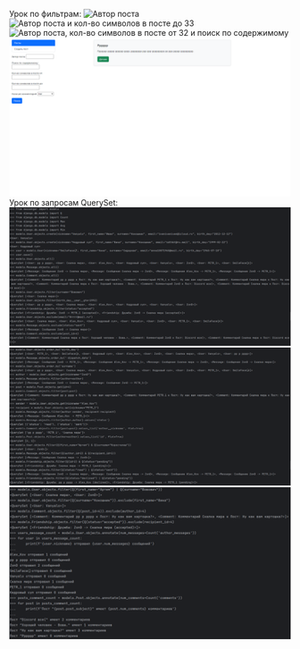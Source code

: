 Урок по фильтрам:
![Автор поста](images/5235938938168931120.png)
![Автор поста и кол-во символов в посте до 33](images/5235938938168931121.png)
![Автор поста, кол-во символов в посте от 32 и поиск по содержимому](images/5235938938168931122.png)
![Наличие комментарий](images/Screenshot_6.png)
Урок по запросам QuerySet:
![Сздание, вывод, фильтр, исключение](images/Screenshot_2.png)
![Сортировка, условия со связью, values, values_list, Q](images/Screenshot_3.png)
![Сортировка с исключение, annotate, aggregate](images/Screenshot_4.png)